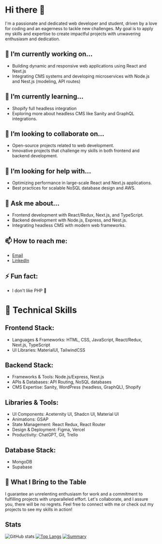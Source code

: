 # Hi there 👋
I'm a passionate and dedicated web developer and student, driven by a love for coding and an eagerness to tackle new challenges. My goal is to apply my skills and expertise to create impactful projects with unwavering enthusiasm and dedication.

## 🔭 I’m currently working on...
- Building dynamic and responsive web applications using React and Next.js
- Integrating CMS systems and developing microservices with Node.js and Nest.js (modeling, API routes)

## 🌱 I’m currently learning...
- Shopify full headless integration
- Exploring more about headless CMS like Sanity and GraphQL integrations.

## 👯 I’m looking to collaborate on...
- Open-source projects related to web development.
- Innovative projects that challenge my skills in both frontend and backend development.

## 🤔 I’m looking for help with...
- Optimizing performance in large-scale React and Next.js applications.
- Best practices for scalable NoSQL database design and AWS.

## 💬 Ask me about...
- Frontend development with React/Redux, Next.js, and TypeScript.
- Backend development with Node.js, Express, and Nest.js.
- Integrating headless CMS with modern web frameworks.

## 📫 How to reach me:
- [Email](mailto:lutskyimakar@gmail.com)
- [LinkedIn](https://www.linkedin.com/in/makar-lutskyi-634991208)

## ⚡ Fun fact:
- I don't like PHP 👀

# 🔧 Technical Skills

## Frontend Stack:
- Languages & Frameworks: HTML, CSS, JavaScript, React/Redux, Next.js, TypeScript
- UI Libraries: MaterialUI, TailwindCSS

## Backend Stack:
- Frameworks & Tools: Node.js/Express, Nest.js
- APIs & Databases: API Routing, NoSQL databases
- CMS Expertise: Sanity, WordPress (headless, GraphQL), Shopify

## Libraries & Tools:
- UI Components: Aceternity UI, Shadcn UI, Material UI
- Animations: GSAP
- State Management: React Redux, React Router
- Design & Deployment: Figma, Vercel
- Productivity: ChatGPT, Git, Trello

## Database Stack: 
- MongoDB
- Supabase

## 🚀 What I Bring to the Table
I guarantee an unrelenting enthusiasm for work and a commitment to fulfilling projects with unparalleled effort. Let's collaborate, and I assure you, there will be no regrets.
Feel free to connect with me or check out my projects to see my skills in action!

## Stats
![GitHub stats](https://github-readme-stats.vercel.app/api?username=MAKAR190&show_icons=true&theme=radical)
[![Top Langs](https://github-readme-stats.vercel.app/api/top-langs/?username=MAKAR190&layout=compact&theme=radical)](https://github.com/anuraghazra/github-readme-stats)
[![Summary](http://github-profile-summary-cards.vercel.app/api/cards/profile-details?username=MAKAR190&theme=dracula)](http://github.com/MAKAR190)

<!--
**MAKAR190/MAKAR190** is a ✨ _special_ ✨ repository because its `README.md` (this file) appears on your GitHub profile.

Here are some ideas to get you started:

- 🔭 I’m currently working on ...
- 🌱 I’m currently learning ...
- 👯 I’m looking to collaborate on ...
- 🤔 I’m looking for help with ...
- 💬 Ask me about ...
- 📫 How to reach me: ...
- 😄 Pronouns: ...
- ⚡ Fun fact: ...
-->
